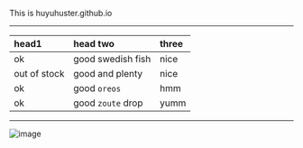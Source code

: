 This is huyuhuster.github.io
<hr>

| head1        | head two          | three |
|:-------------|:------------------|:------|
| ok           | good swedish fish | nice  |
| out of stock | good and plenty   | nice  |
| ok           | good `oreos`      | hmm   |
| ok           | good `zoute` drop | yumm  |

 <hr>

 ![image](https://github.com/huyuhuster/huyuhuster.github.io/raw/master/pictures/Jellyfish.jpg)
 
